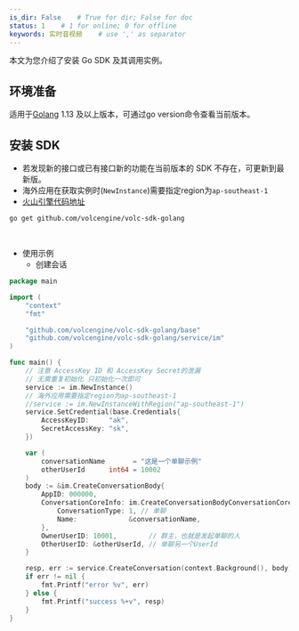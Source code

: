 ```yaml
---
is_dir: False    # True for dir; False for doc
status: 1    # 1 for online; 0 for offline
keywords: 实时音视频    # use ',' as separator
---
```


本文为您介绍了安装 Go SDK 及其调用实例。

## **环境准备**

适用于[Golang](https://go.dev/) 1.13 及以上版本，可通过go version命令查看当前版本。

## **安装 SDK**

- 若发现新的接口或已有接口新的功能在当前版本的 SDK 不存在，可更新到最新版。
- 海外应用在获取实例时(`NewInstance`)需要指定region为`ap-southeast-1`
- [火山引擎代码地址](https://github.com/volcengine/volc-sdk-golang)

```plain
go get github.com/volcengine/volc-sdk-golang
```
	
<br>

- 使用示例
	- 创建会话
		

```go
package main

import (
	"context"
	"fmt"

	"github.com/volcengine/volc-sdk-golang/base"
	"github.com/volcengine/volc-sdk-golang/service/im"
)

func main() {
	// 注意 AccessKey ID 和 AccessKey Secret的泄漏
	// 无需重复初始化 只初始化一次即可
	service := im.NewInstance()
	// 海外应用需要指定region为ap-southeast-1
	//service := im.NewInstanceWithRegion("ap-southeast-1")
	service.SetCredential(base.Credentials{
		AccessKeyID:     "ak",
		SecretAccessKey: "sk",
	})

	var (
		conversationName       = "这是一个单聊示例"
		otherUserId      int64 = 10002
	)
	body := &im.CreateConversationBody{
		AppID: 000000,
		ConversationCoreInfo: im.CreateConversationBodyConversationCoreInfo{
			ConversationType: 1, // 单聊
			Name:             &conversationName,
		},
		OwnerUserID: 10001,        // 群主，也就是发起单聊的人
		OtherUserID: &otherUserId, // 单聊另一个UserId
	}

	resp, err := service.CreateConversation(context.Background(), body)
	if err != nil {
		fmt.Printf("error %v", err)
	} else {
		fmt.Printf("success %+v", resp)
	}
}
```
